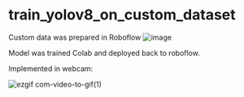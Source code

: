 # train_yolov8_on_custom_dataset


Custom data was prepared in Roboflow
![image](https://github.com/jalilmm/train_yolov8_on_custom_dataset/assets/53440786/9588ec28-1d3d-4d49-a45a-a99075242692)

Model was trained Colab and deployed back to roboflow.

Implemented in webcam:



![ezgif com-video-to-gif(1)](https://github.com/jalilmm/train_yolov8_on_custom_dataset/assets/53440786/e4bb1ae2-a9ee-47ba-a01d-b20ef16688ef)
